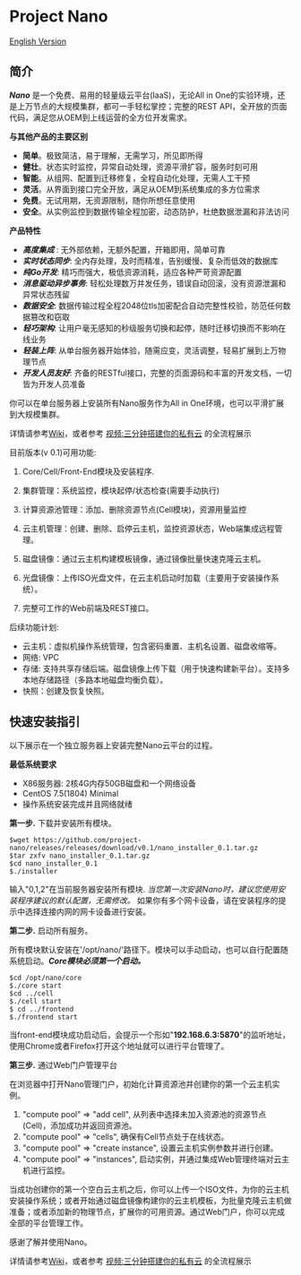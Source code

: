 # Project Nano

[English Version](README.md)

## 简介

  ***Nano*** 是一个免费、易用的轻量级云平台(IaaS)，无论All in One的实验环境，还是上万节点的大规模集群，都可一手轻松掌控；完整的REST API，全开放的页面代码，满足您从OEM到上线运营的全方位开发需求。

**与其他产品的主要区别**

- **简单**。极致简洁，易于理解，无需学习，所见即所得
- **健壮**。状态实时监控，异常自动处理，资源平滑扩容，服务时刻可用
- **智能**。从组网、配置到迁移修复，全程自动化处理，无需人工干预
- **灵活**。从界面到接口完全开放，满足从OEM到系统集成的多方位需求
- **免费**。无试用期，无资源限制，随你所想任意使用
- **安全**。从实例监控到数据传输全程加密，动态防护，杜绝数据泄漏和非法访问

**产品特性**

- ***高度集成***	: 无外部依赖，无额外配置，开箱即用，简单可靠
- ***实时状态同步***: 全内存处理，及时而精准，告别缓慢、复杂而低效的数据库
- ***纯Go开发***: 精巧而强大，极低资源消耗，适应各种严苛资源配置
- ***消息驱动异步事务***: 轻松处理数万并发任务，错误自动回滚，没有资源泄漏和异常状态残留
- ***数据安全***: 数据传输过程全程2048位tls加密配合自动完整性校验，防范任何数据篡改和窃取
- ***轻巧架构***: 让用户毫无感知的秒级服务切换和起停，随时迁移切换而不影响在线业务
- ***轻装上阵***: 从单台服务器开始体验，随需应变，灵活调整，轻易扩展到上万物理节点
- ***开发人员友好***: 齐备的RESTful接口，完整的页面源码和丰富的开发文档，一切皆为开发人员准备



你可以在单台服务器上安装所有Nano服务作为All in One环境，也可以平滑扩展到大规模集群。

详情请参考[Wiki](https://github.com/project-nano/releases/wiki/home)，或者参考 [视频:三分钟搭建你的私有云](https://www.nanos.cloud/zh-cn/demo.html) 的全流程展示



目前版本(v 0.1)可用功能:

1. Core/Cell/Front-End模块及安装程序.

2. 集群管理：系统监控，模块起停/状态检查(需要手动执行)

3. 计算资源池管理：添加、删除资源节点(Cell模块)，资源用量监控

4. 云主机管理：创建、删除、启停云主机，监控资源状态，Web端集成远程管理。

5. 磁盘镜像：通过云主机构建模板镜像，通过镜像批量快速克隆云主机。

6. 光盘镜像：上传ISO光盘文件，在云主机启动时加载（主要用于安装操作系统）。

7. 完整可工作的Web前端及REST接口。

   

后续功能计划:

- 云主机：虚拟机操作系统管理，包含密码重置、主机名设置、磁盘收缩等。
- 网络: VPC
- 存储: 支持共享存储后端。磁盘镜像上传下载（用于快速构建新平台）。支持多本地存储路径（多路本地磁盘均衡负载）。
- 快照：创建及恢复快照。



## 快速安装指引

以下展示在一个独立服务器上安装完整Nano云平台的过程。



**最低系统要求** 

- X86服务器: 2核4G内存50GB磁盘和一个网络设备
- CentOS 7.5(1804) Minimal
- 操作系统安装完成并且网络就绪





**第一步.** 下载并安装所有模块。

```
$wget https://github.com/project-nano/releases/releases/download/v0.1/nano_installer_0.1.tar.gz
$tar zxfv nano_installer_0.1.tar.gz
$cd nano_installer_0.1
$./installer
```

输入"0,1,2"在当前服务器安装所有模块. *当您第一次安装Nano时，建议您使用安装程序建议的默认配置，无需修改。* 如果你有多个网卡设备，请在安装程序的提示中选择连接内网的网卡设备进行安装。



**第二步.** 启动所有服务。

所有模块默认安装在'/opt/nano/'路径下。模块可以手动启动，也可以自行配置随系统启动。***Core模块必须第一个启动。***

```
$cd /opt/nano/core
$./core start
$cd ../cell
$./cell start
$ cd ../frontend
$./frontend start
```

当front-end模块成功启动后，会提示一个形如"**192.168.6.3:5870**"的监听地址，使用Chrome或者Firefox打开这个地址就可以进行平台管理了。



**第三步.** 通过Web门户管理平台

在浏览器中打开Nano管理门户，初始化计算资源池并创建你的第一个云主机实例。

1. "compute pool" => "add cell", 从列表中选择未加入资源池的资源节点(Cell)，添加成功并返回资源池。
2. "compute pool" => "cells", 确保有Cell节点处于在线状态。
3. "compute pool" => "create instance", 设置云主机实例参数并进行创建。
4. "compute pool" => "instances", 启动实例，并通过集成Web管理终端对云主机进行监控。



当成功创建你的第一个空白云主机之后，你可以上传一个ISO文件，为你的云主机安装操作系统；或者开始通过磁盘镜像构建你的云主机模板，为批量克隆云主机做准备；或者添加新的物理节点，扩展你的可用资源。通过Web门户，你可以完成全部的平台管理工作。

感谢了解并使用Nano。

详情请参考[Wiki](https://github.com/project-nano/releases/wiki/home)，或者参考 [视频:三分钟搭建你的私有云](https://www.nanos.cloud/zh-cn/demo.html) 的全流程展示

